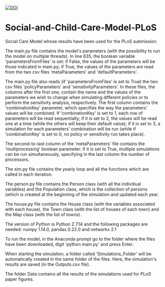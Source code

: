 [![DOI](https://zenodo.org/badge/240493901.svg)](https://zenodo.org/badge/latestdoi/240493901)

# Social-and-Child-Care-Model-PLoS
Social Care Model whose results have been used for the PLoS submission.

The main.py file contains the model's parameters (with the possibility to run the model on multiple threads).
In line 635, the boolean variable 'parametersFromFiles' is set: if False, the values of the parameters will be those indicated in main.py;
if True, the values of the parameters are read from the two csv files 'metaParameters' and 'defaultParameters'.

The main.py file also reads (if 'parametersFromFiles' is set to True) the two csv files 'policyParameters' and 'sensitivityParameters'. In these files, the columns after the first one, contain the name and the values of the parameters we wish to change when simulating different policies or to perform the sensitivity analysis, respectively. The first column contains the 'combinationKey' parameter, which specifies the way the parameters' values will be combined. If 'combinationKey' is set to 1, each row of parameters will be read sequentially; if it is set to 2, the values will be read one at a time (while the others will keep their default value); if it is set to 3, a simulation for each parameters' combination will be run (while if 'combinationKey' is set to 0, no policy or sensitivity run takes place).

The second-to-last column of the 'metaParameters' file contains the 'multiprocessing' boolean parameter: if it is set to True, multiple simulations can be run simultaneously, specifying in the last column the number of processors.

The sim.py file contains the yearly loop and all the functions which are called in each iteration.

The person.py file contains the Person class (with all the indivdiual variables) and the Population class, which is the collection of persons
(which is created at the beginning of the simulation and updated each year.

The house.py file contains the House class (with the variables associated with each house), the Town class (with the list of houses of each town)
and the Map class (with the list of towns).

The version of Python is Python 2.7.14 and the following packages are needed: numpy 1.14.0, pandas 0.22.0 and networkx 2.1

To run the model, in the Anaconda prompt go to the folder where the files have been downloaded, digit 'python main.py' and press Enter.

When starting the simulation, a folder called 'Simulations_Folder' will be automatically created in the same folder of the files. Here, the simulation's results are saved (in the Outputs.csv file).

The folder Data contains all the results of the simulations used for PLoS paper figures.

